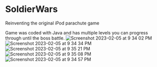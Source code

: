 # SoldierWars
Reinventing the original iPod parachute game

Game was coded with Java and has multiple levels you can progress through until the boss battle.
![Screenshot 2023-02-05 at 9 34 02 PM](https://user-images.githubusercontent.com/77413460/216822291-82bf75f7-0b34-4af8-9fa7-6c1f655dd1ee.png)
![Screenshot 2023-02-05 at 9 34 34 PM](https://user-images.githubusercontent.com/77413460/216822460-a7af020f-8d4a-4b5c-9117-c5d9f1fdf328.png)
![Screenshot 2023-02-05 at 9 35 21 PM](https://user-images.githubusercontent.com/77413460/216822471-f9b685ab-f663-47e8-bb51-27802bb50c33.png)
![Screenshot 2023-02-05 at 9 35 08 PM](https://user-images.githubusercontent.com/77413460/216822483-ec2e23f2-d075-488f-b9c8-f04333f96632.png)
![Screenshot 2023-02-05 at 9 34 57 PM](https://user-images.githubusercontent.com/77413460/216822492-42a4fda2-1f06-4f27-85a2-e58ecffef579.png)
